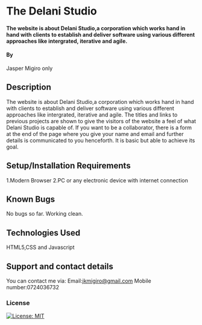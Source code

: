 # The Delani Studio
#### The website is about Delani Studio,a corporation which works hand in hand with clients to establish and deliver software using various different approaches like intergrated, iterative and agile.
#### By
Jasper Migiro only
## Description
The website is about Delani Studio,a corporation which works hand in hand with clients to establish and deliver software using various different approaches like intergrated, iterative and agile. The titles and links to previous projects are shown to give the visitors of the website a feel of what Delani Studio is capable of. If you want to be a collaborator, there is a form at the end of the page where you give your name and email and further details is communicated to you henceforth. It is basic but able to achieve its goal.
## Setup/Installation Requirements
1.Modern Browser
2.PC or any electronic device with internet connection
## Known Bugs
No bugs so far. Working clean.
## Technologies Used
HTML5,CSS and Javascript
## Support and contact details
You can contact me via:
Email:jkmigiro@gmail.com
Mobile number:0724036732

### License
[![License: MIT](https://img.shields.io/badge/License-MIT-yellow.svg)](https://opensource.org/licenses/MIT)
